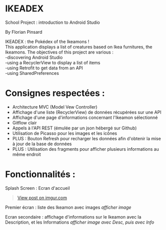 # IKEADEX
School Project : introduction to Android Studio  

By Florian Pinsard  

IKEADEX : the Pokédex of the Ikeamons !  
This application displays a list of creatures based on Ikea furnitures, the Ikeamons.
The objectives of this project are various :  
-discovering Android Studio  
-using a RecyclerView to display a list of items  
-using Retrofit to get data from an API  
-using SharedPreferences  

# Consignes respectées :  
- Architecture MVC (Model Vew Controller)  
- Affichage d'une liste (RecyclerView) de données récupérées sur une API  
- Affichage d'une page d'informations concernant l'Ikeamon sélectionné  
- Gitflow clair  
- Appels à l'API REST (émulée par un json hébergé sur Github)  
- Utilisation de Picasso pour les images et les icônes  
- PLUS : Bouton Refresh pour recharger les données afin d'obtenir la mise à jour de la base de données  
- PLUS : Utilisation des fragments pour afficher plusieurs informations au même endroit  

# Fonctionnalités :  

Splash Screen : Ecran d'accueil  
<blockquote class="imgur-embed-pub" lang="en" data-id="rewTUx4"><a href="//imgur.com/rewTUx4">View post on imgur.com</a></blockquote><script async src="//s.imgur.com/min/embed.js" charset="utf-8"></script>

Premier écran : liste des Ikeamon avec images
*afficher image*

Ecran secondaire : affichage d'informations sur le Ikeamon avec la Description, et les Informations
*afficher image avec Desc, puis avec Info*

